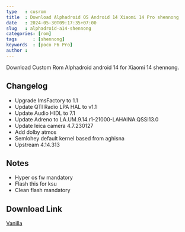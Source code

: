 ```yaml
---
type   : cusrom
title  : Download Alphadroid OS Android 14 Xiaomi 14 Pro shennong
date   : 2024-05-30T09:17:35+07:00
slug   : alphadroid-a14-shennong
categories: [rom]
tags      : [shennong]
keywords  : [poco F6 Pro]
author : 
---
```


Download Custom Rom Alphadroid android 14  for Xiaomi 14 shennong.

## Changelog
- Upgrade ImsFactory to 1.1
- Update QTI Radio LPA HAL to v1.1
- Update Audio HIDL to 7.1
- Update Adreno to LA.UM.9.14.r1-21000-LAHAINA.QSSI13.0
- Update leica camera 4.7.230127
- Add dolby atmos
- Semlohey default kernel based from aghisna
- Upstream 4.14.313

## Notes
- Hyper os fw mandatory
- Flash this for ksu
- Clean flash mandatory


## Download Link
[Vanilla](/)
